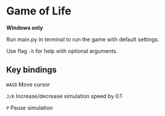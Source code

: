 # Game of Life
**Windows only**

Run main.py in terminal to run the game with default settings.

Use flag `-h` for help with optional arguments.

## Key bindings
`WASD` Move cursor

`J/K` Increase/decrease simulation speed by 0.1

`P` Pause simulation
